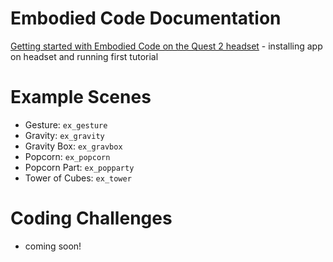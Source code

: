 # Embodied Code Documentation


[Getting started with Embodied Code on the Quest 2 headset](./getting-started.md) - installing app on headset and running first tutorial

# Example Scenes

- Gesture: `ex_gesture`
- Gravity: `ex_gravity`
- Gravity Box: `ex_gravbox`
- Popcorn: `ex_popcorn`
- Popcorn Part: `ex_popparty`
- Tower of Cubes: `ex_tower`

# Coding Challenges
- coming soon!
